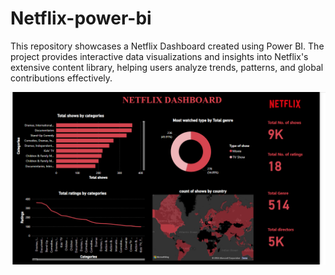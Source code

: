# Netflix-power-bi

This repository showcases a Netflix Dashboard created using Power BI. 
The project provides interactive data visualizations and insights into Netflix's extensive content library, helping users analyze trends, patterns, and global contributions effectively.


![image alt](https://github.com/Aniksha-hub/Netflix-power-bi/blob/816c030d71c2226472595d6365df590d72e6aa65/Screenshot%202025-04-04%20103856.png)
